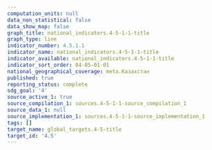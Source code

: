 ```yaml
---
computation_units: null
data_non_statistical: false
data_show_map: false
graph_title: national_indicators.4-5-1-1-title
graph_type: line
indicator_number: 4.5.1.1
indicator_name: national_indicators.4-5-1-1-title
indicator_available: national_indicators.4-5-1-1-title
indicator_sort_order: 04-05-01-01
national_geographical_coverage: meta.Казахстан
published: true
reporting_status: complete
sdg_goal: '4'
source_active_1: true
source_compilation_1: sources.4-5-1-1-source_compilation_1
source_data_1: null
source_implementation_1: sources.4-5-1-1-source_implementation_1
tags: []
target_name: global_targets.4-5-title
target_id: '4.5'
---
```

